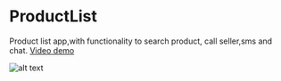 # ProductList
Product list app,with functionality to search product, call seller,sms and chat.
[Video demo](https://www.youtube.com/watch?v=MVul_HcqfEk&t=45s)

![alt text](https://github.com/ayetolusamuel/ProductList/blob/master/product_list.PNG)
